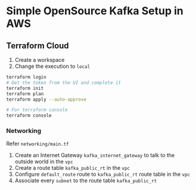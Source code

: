 
# Simple OpenSource Kafka Setup in AWS 

## Terraform Cloud 

1. Create a workspace 
2. Change the execution to `local`

```bash
terraform login
# Get the token from the UI and complete it
terraform init
terraform plan
terraform apply --auto-approve

# For terraform console 
terraform console
```
### Networking 

Refer `networking/main.tf`

1. Create an Internet Gateway `kafka_internet_gateway` to talk to the outside world in the `vpc`
2. Create a route table `kafka_public_rt` in the `vpc`
3. Configure `default_route` route to `kafka_public_rt` route table in the `vpc`
4. Associate every `subnet` to the route table `kafka_public_rt` 
